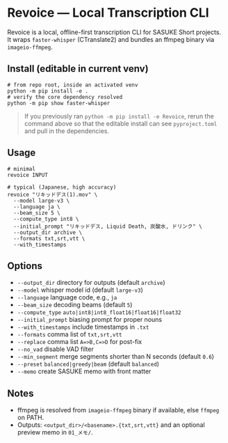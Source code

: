 # Revoice — Local Transcription CLI

Revoice is a local, offline-first transcription CLI for SASUKE Short projects. It wraps `faster-whisper` (CTranslate2) and bundles an ffmpeg binary via `imageio-ffmpeg`.

## Install (editable in current venv)

```
# from repo root, inside an activated venv
python -m pip install -e .
# verify the core dependency resolved
python -m pip show faster-whisper
```

> If you previously ran `python -m pip install -e Revoice`, rerun the command above so that the editable install can see `pyproject.toml` and pull in the dependencies.

## Usage

```
# minimal
revoice INPUT

# typical (Japanese, high accuracy)
revoice "リキッドデス(1).mov" \
  --model large-v3 \
  --language ja \
  --beam_size 5 \
  --compute_type int8 \
  --initial_prompt "リキッドデス, Liquid Death, 炭酸水, ドリンク" \
  --output_dir archive \
  --formats txt,srt,vtt \
  --with_timestamps
```

## Options

- `--output_dir` directory for outputs (default `archive`)
- `--model` whisper model id (default `large-v3`)
- `--language` language code, e.g., `ja`
- `--beam_size` decoding beams (default `5`)
- `--compute_type` `auto|int8|int8_float16|float16|float32`
- `--initial_prompt` biasing prompt for proper nouns
- `--with_timestamps` include timestamps in `.txt`
- `--formats` comma list of `txt,srt,vtt`
- `--replace` comma list `A=>B,C=>D` for post-fix
- `--no_vad` disable VAD filter
- `--min_segment` merge segments shorter than N seconds (default `0.6`)
- `--preset` `balanced|greedy|beam` (default `balanced`)
- `--memo` create SASUKE memo with front matter

## Notes
- ffmpeg is resolved from `imageio-ffmpeg` binary if available, else `ffmpeg` on PATH.
- Outputs: `<output_dir>/<basename>.{txt,srt,vtt}` and an optional preview memo in `01_メモ/`.
